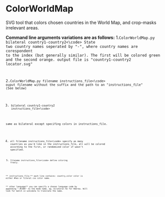 # ColorWorldMap
SVG tool that colors chosen countries in the World Map, and crop-masks irrelevant areas.

**Command line arguments variations are as follows:**
1.<code>ColorWorldMap.py bilateral country1-country2<\code>
  State two country names seperated by "-", where country names are corespondent to the index (but generally similar). The first will be colored green and the second orange. output file is "country1-country2 locator.svg"
  
2.<code>ColorWorldMap.py filename instructions_file<\code>
  ouput filename without the suffix and the path to an "instructions_file" (See below)
  
3. <code>bilateral country1-country2 instructions_file<\code>
  
  same as bilateral except specifing colors in instructions_file.

4. <code>all filename instructions_file<\code>
  specify as many countries as you'd like in the instructions_file, all will be colored according to the first, or randomized color if wasn't specified. 
  
5. <code>filename instructions_file<\code>
  define coloring freely.
 
 ** instructions_file:**
  each line contains: country,color
  color is either #hex or literal css color name.
  
 ** other language**
   you can specify a chosen language code by appending "-#CODE" to the mode name. eg. bilateral-he for Hebrew.
   Will look for match in wikidata to translate the name.
 
